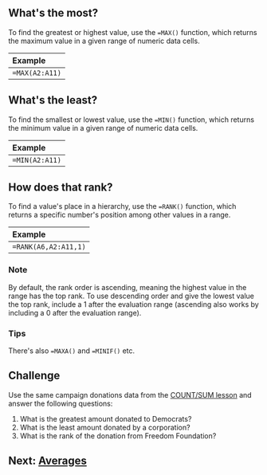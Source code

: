 ## What's the most?
To find the greatest or highest value, use the `=MAX()` function, which returns the maximum value in a given range of numeric data cells.

|Example|
|:--|
|`=MAX(A2:A11)`|

## What's the least?
To find the smallest or lowest value, use the `=MIN()` function, which returns the minimum value in a given range of numeric data cells.

|Example|
|:--|
|`=MIN(A2:A11)`|

## How does that rank?
To find a value's place in a hierarchy, use the `=RANK()` function, which returns a specific number's position among other values in a range.

|Example|
|:--|
|`=RANK(A6,A2:A11,1)`|

### Note
By default, the rank order is ascending, meaning the highest value in the range has the top rank. To use descending order and give the lowest value the top rank, include a 1 after the evaluation range (ascending also works by including a 0 after the evaluation range).

### Tips
There's also `=MAXA()` and `=MINIF()` etc.

## Challenge
Use the same campaign donations data from the [COUNT/SUM lesson](01-count-sum.md) and answer the following questions:
1. What is the greatest amount donated to Democrats?
2. What is the least amount donated by a corporation?
3. What is the rank of the donation from Freedom Foundation?

## Next: [Averages](https://github.com/mrsingleton/jour71105/blob/master/lessons/data/math/averages/readme.md)
